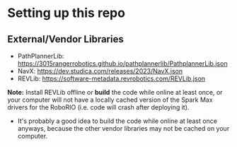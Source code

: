# Setting up this repo

## External/Vendor Libraries
* PathPlannerLib: https://3015rangerrobotics.github.io/pathplannerlib/PathplannerLib.json
* NavX: https://dev.studica.com/releases/2023/NavX.json
* REVLib: https://software-metadata.revrobotics.com/REVLib.json

**Note:** Install REVLib offline or **build** the code while online at least once, or your computer will not have a locally cached version of the Spark Max drivers for the RoboRIO (i.e. code will crash after deploying it).
* It's probably a good idea to build the code while online at least once anyways, because the other vendor libraries may not be cached on your computer.